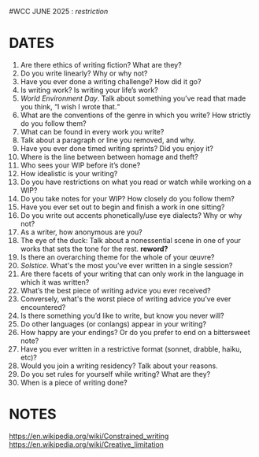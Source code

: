 #WCC JUNE 2025 : *restriction*

# DATES
 1. Are there ethics of writing fiction? What are they?
 2. Do you write linearly? Why or why not?
 3. Have you ever done a writing challenge? How did it go?
 4. Is writing work? Is writing your life’s work?
 5. *World Environment Day*. Talk about something you’ve read that made you think, “I wish I wrote that.“
 6. What are the conventions of the genre in which you write? How strictly do you follow them? 
 7. What can be found in every work you write? 
 8. Talk about a paragraph or line you removed, and why.
 9. Have you ever done timed writing sprints? Did you enjoy it?
10. Where is the line between between homage and theft?
11. Who sees your WIP before it’s done? 
12. How idealistic is your writing? 
13. Do you have restrictions on what you read or watch while working on a WIP?
14. Do you take notes for your WIP? How closely do you follow them?
15. Have you ever set out to begin and finish a work in one sitting?
16. Do you write out accents phonetically/use eye dialects? Why or why not?
17. As a writer, how anonymous are you?
18. The eye of the duck: Talk about a nonessential scene in one of your works that sets the tone for the rest. **reword?**
19. Is there an overarching theme for the whole of your œuvre? 
20. *Solstice*. What's the most you’ve ever written in a single session?
21. Are there facets of your writing that can only work in the language in which it was written?
22. What’s the best piece of writing advice you ever received?
23. Conversely, what's the worst piece of writing advice you’ve ever encountered?
24. Is there something you’d like to write, but know you never will?
25. Do other languages (or conlangs) appear in your writing? 
26. How happy are your endings? Or do you prefer to end on a bittersweet note?
27. Have you ever written in a restrictive format (sonnet, drabble, haiku, etc)? 
28. Would you join a writing residency? Talk about your reasons.
29. Do you set rules for yourself while writing? What are they? 
30. When is a piece of writing done? 


# NOTES

https://en.wikipedia.org/wiki/Constrained_writing
https://en.wikipedia.org/wiki/Creative_limitation
